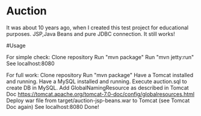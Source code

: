 # Auction

It was about 10 years ago, when I created this test project for educational purposes. 
JSP,Java Beans and pure JDBC connection.
It still works!
 
#Usage

For simple check:
  Clone repository
  Run "mvn package"
  Run "mvn jetty:run"
  See localhost:8080
  
For full work:
  Clone repository
  Run "mvn package"
  Have a Tomcat installed and running.
  Have a MySQL installed and running.
  Execute auction.sql to create DB in MySQL.
  Add GlobalNamingResource as described in Tomcat Doc https://tomcat.apache.org/tomcat-7.0-doc/config/globalresources.html
  Deploy war file from target/auction-jsp-beans.war to Tomcat (see Tomcat Doc again)
  See localhost:8080
  Done!
  
  


